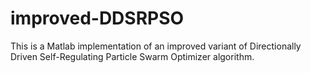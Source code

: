 # improved-DDSRPSO

This is a Matlab implementation of an improved variant of Directionally Driven Self-Regulating Particle Swarm Optimizer algorithm. 

